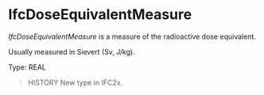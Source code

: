 # IfcDoseEquivalentMeasure

_IfcDoseEquivalentMeasure_ is a measure of the radioactive dose equivalent.<!-- end of definition -->

Usually measured in Sievert (Sv, J/kg).

Type: REAL

> HISTORY  New type in IFC2x.
